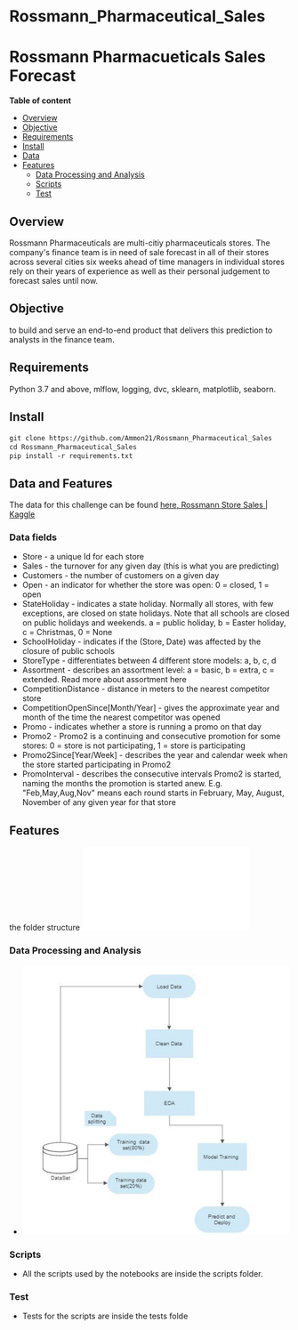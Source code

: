 # Rossmann_Pharmaceutical_Sales
# Rossmann Pharmacueticals Sales Forecast


**Table of content**

  - [Overview](#overview)
  - [Objective](#Objective)
  - [Requirements](#requirements)
  - [Install](#install)
  - [Data](#data)
  - [Features](#features)
    - [Data Processing and Analysis](#data-processing-and-analysis)
    - [Scripts](#scripts)
    - [Test](#test)

## Overview

Rossmann Pharmaceuticals are multi-citiy pharmaceuticals stores. The company's finance team is 
in need of sale forecast in all of their stores across several cities six weeks ahead of time
managers in individual stores rely on their years of experience as well as their personal judgement
to forecast sales until now.

## Objective

to build and serve an end-to-end product that delivers this prediction to analysts in the finance team.

## Requirements
  Python 3.7 and above, mlflow, logging, dvc, sklearn, matplotlib, seaborn.


## Install
```
git clone https://github.com/Ammon21/Rossmann_Pharmaceutical_Sales
cd Rossmann_Pharmaceutical_Sales
pip install -r requirements.txt
```

## Data and Features

The data for this challenge can be found [here, Rossmann Store Sales | Kaggle](https://www.kaggle.com/competitions/rossmann-store-sales/data)

### Data fields
 
- Store - a unique Id for each store
- Sales - the turnover for any given day (this is what you are predicting)
- Customers - the number of customers on a given day
- Open - an indicator for whether the store was open: 0 = closed, 1 = open
- StateHoliday - indicates a state holiday. Normally all stores, with few exceptions, are closed on state   holidays. Note that all schools are closed on public holidays and weekends. a = public holiday, b = Easter holiday, c = Christmas, 0 = None
- SchoolHoliday - indicates if the (Store, Date) was affected by the closure of public schools
- StoreType - differentiates between 4 different store models: a, b, c, d
- Assortment - describes an assortment level: a = basic, b = extra, c = extended. Read more about assortment here
- CompetitionDistance - distance in meters to the nearest competitor store
- CompetitionOpenSince[Month/Year] - gives the approximate year and month of the time the nearest competitor was opened
- Promo - indicates whether a store is running a promo on that day
- Promo2 - Promo2 is a continuing and consecutive promotion for some stores: 0 = store is not participating, 1 = store is participating
- Promo2Since[Year/Week] - describes the year and calendar week when the store started participating in Promo2
- PromoInterval - describes the consecutive intervals Promo2 is started, naming the months the promotion is started anew. E.g. "Feb,May,Aug,Nov" means each round starts in February, May, August, November of any given year for that store

## Features
the folder structure
![structure](outputs/folder_structure.txt)

### Data Processing and Analysis
  - ![ML pipeline design](plots/mlpipe.jpg?raw=true)
  
### Scripts
 - All the scripts used by the notebooks are inside the scripts folder.

### Test
 - Tests for the scripts are inside the tests folde